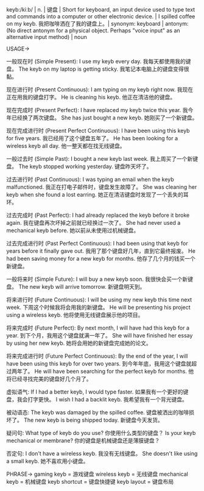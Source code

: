 keyb:/kiːb/ | n. | 键盘 | Short for keyboard, an input device used to type text and commands into a computer or other electronic device. | I spilled coffee on my keyb. 我把咖啡洒在了我的键盘上。| synonym: keyboard | antonym: (No direct antonym for a physical object.  Perhaps "voice input" as an alternative input method) | noun


USAGE->

一般现在时 (Simple Present):
I use my keyb every day.  我每天都使用我的键盘。
The keyb on my laptop is getting sticky. 我笔记本电脑上的键盘变得很黏。

现在进行时 (Present Continuous):
I am typing on my keyb right now. 我现在正在用我的键盘打字。
He is cleaning his keyb. 他正在清洁他的键盘。

现在完成时 (Present Perfect):
I have replaced my keyb twice this year. 我今年已经换了两次键盘。
She has just bought a new keyb. 她刚买了一个新键盘。

现在完成进行时 (Present Perfect Continuous):
I have been using this keyb for five years. 我已经用了这个键盘五年了。
He has been looking for a wireless keyb all day. 他一整天都在找无线键盘。

一般过去时 (Simple Past):
I bought a new keyb last week. 我上周买了一个新键盘。
The keyb stopped working yesterday. 键盘昨天坏了。

过去进行时 (Past Continuous):
I was typing an email when the keyb malfunctioned.  我正在打电子邮件时，键盘发生故障了。
She was cleaning her keyb when she found a lost earring. 她正在清洁键盘时发现了一个丢失的耳环。

过去完成时 (Past Perfect):
I had already replaced the keyb before it broke again. 我在键盘再次坏掉之前就已经换过一次了。
She had never used a mechanical keyb before. 她以前从未使用过机械键盘。

过去完成进行时 (Past Perfect Continuous):
I had been using that keyb for years before it finally gave out. 我用了那个键盘好几年，直到它最终报废。
He had been saving money for a new keyb for months. 他存了几个月的钱买一个新键盘。

一般将来时 (Simple Future):
I will buy a new keyb soon. 我很快会买一个新键盘。
The new keyb will arrive tomorrow. 新键盘明天到。

将来进行时 (Future Continuous):
I will be using my new keyb this time next week.  下周这个时候我将会用我的新键盘。
He will be presenting his project using a wireless keyb. 他将使用无线键盘展示他的项目。

将来完成时 (Future Perfect):
By next month, I will have had this keyb for a year. 到下个月，我用这个键盘就满一年了。
She will have finished her essay by using her new keyb. 她将会用她的新键盘完成她的论文。

将来完成进行时 (Future Perfect Continuous):
By the end of the year, I will have been using this keyb for over two years. 到今年年底，我用这个键盘就超过两年了。
He will have been searching for the perfect keyb for months. 他将已经寻找完美的键盘好几个月了。


虚拟语气:
If I had a better keyb, I would type faster. 如果我有一个更好的键盘，我会打字更快。
I wish I had a backlit keyb. 我希望我有一个背光键盘。


被动语态:
The keyb was damaged by the spilled coffee. 键盘被洒出的咖啡损坏了。
The new keyb is being shipped today. 新键盘今天发货。


疑问句:
What type of keyb do you use? 你使用什么类型的键盘？
Is your keyb mechanical or membrane? 你的键盘是机械键盘还是薄膜键盘？


否定句:
I don't have a wireless keyb. 我没有无线键盘。
She doesn't like using a small keyb. 她不喜欢用小键盘。




PHRASE->
gaming keyb = 游戏键盘
wireless keyb = 无线键盘
mechanical keyb = 机械键盘
keyb shortcut = 键盘快捷键
keyb layout = 键盘布局
